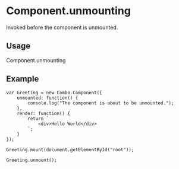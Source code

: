 # Component.unmounting

Invoked before the component is unmounted.

## Usage

Component.unmounting

## Example

	var Greeting = new Combo.Component({
		unmounted: function() {
			console.log("The component is about to be unmounted.");
		},
		render: function() {
			return `
				<div>Hello World</div>
			`;
		}
	});

	Greeting.mount(document.getElementById("root"));
	
	Greeting.unmount();